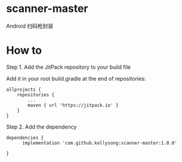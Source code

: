 # scanner-master
Android 扫码枪封装

# How to

Step 1. Add the JitPack repository to your build file

Add it in your root build.gradle at the end of repositories:

	allprojects {
		repositories {
			...
			maven { url 'https://jitpack.io' }
		}
	}
Step 2. Add the dependency

	dependencies {
	      implementation 'com.github.kellysong:scanner-master:1.0.0'

	}